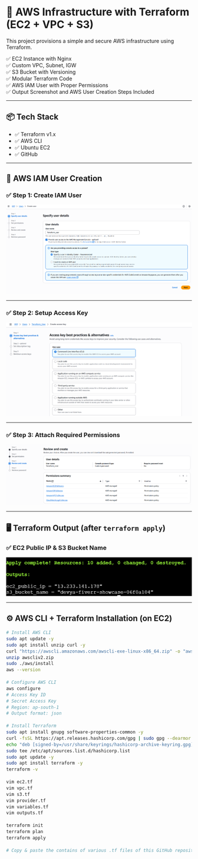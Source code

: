 # 🚀 AWS Infrastructure with Terraform (EC2 + VPC + S3)

This project provisions a simple and secure AWS infrastructure using Terraform.

✅ EC2 Instance with Nginx  
✅ Custom VPC, Subnet, IGW  
✅ S3 Bucket with Versioning  
✅ Modular Terraform Code  
✅ AWS IAM User with Proper Permissions  
✅ Output Screenshot and AWS User Creation Steps Included

---

## 📦 Tech Stack

- ✅ Terraform v1.x
- ✅ AWS CLI
- ✅ Ubuntu EC2
- ✅ GitHub

---

## 🔐 AWS IAM User Creation

### ✅ Step 1: Create IAM User

![IAM User](./Images/IAM_user.png)

---

### ✅ Step 2: Setup Access Key

![Access Key](./Images/Usr_AccessKey.png)

---

### ✅ Step 3: Attach Required Permissions

![Permissions](./Images/IAM_User&Permissions.png)

---

## 🖥️ Terraform Output (after `terraform apply`)

### ✅ EC2 Public IP & S3 Bucket Name

![Terraform Output](./Images/terr_output.png)

---

## ⚙️ AWS CLI + Terraform Installation (on EC2)

```bash
# Install AWS CLI
sudo apt update -y
sudo apt install unzip curl -y
curl "https://awscli.amazonaws.com/awscli-exe-linux-x86_64.zip" -o "awscliv2.zip"
unzip awscliv2.zip
sudo ./aws/install
aws --version

# Configure AWS CLI
aws configure
# Access Key ID
# Secret Access Key
# Region: ap-south-1
# Output format: json

# Install Terraform
sudo apt install gnupg software-properties-common -y
curl -fsSL https://apt.releases.hashicorp.com/gpg | sudo gpg --dearmor -o /usr/share/keyrings/hashicorp-archive-keyring.gpg
echo "deb [signed-by=/usr/share/keyrings/hashicorp-archive-keyring.gpg] https://apt.releases.hashicorp.com $(lsb_release -cs) main" | \
sudo tee /etc/apt/sources.list.d/hashicorp.list
sudo apt update -y
sudo apt install terraform -y
terraform -v

vim ec2.tf
vim vpc.tf
vim s3.tf
vim provider.tf
vim variables.tf
vim outputs.tf

terraform init
terraform plan
terraform apply

# Copy & paste the contains of various .tf files of this GitHub repository into the  respective .tf files on EC2 terminal & then outputs.tf will show required outputs of AWS resources.
